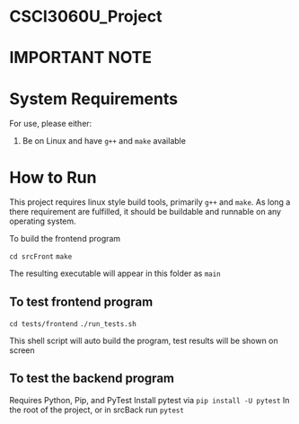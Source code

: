 # CSCI3060U_Project

# IMPORTANT NOTE
# System Requirements
For use, please either:
1. Be on Linux and have `g++` and `make` available

# How to Run
This project requires linux style build tools, primarily `g++` and `make`. As long a there requirement are fulfilled, it should be buildable and runnable on any operating system.

To build the frontend program

`cd srcFront`
`make`

The resulting executable will appear in this folder as `main`

## To test frontend program

`cd tests/frontend`
`./run_tests.sh`

This shell script will auto build the program, test results will be shown on screen

## To test the backend program
Requires Python, Pip, and PyTest
Install pytest via `pip install -U pytest`
In the root of the project, or in srcBack run `pytest`